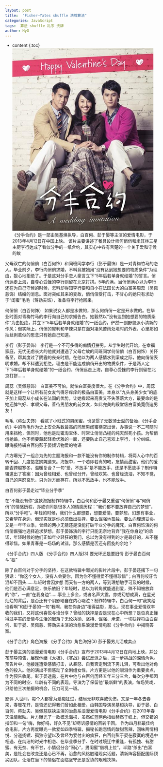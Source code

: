 ```yaml
---
layout: post
title:  "Fisher–Yates shuffle 洗牌算法"
categories: JavaScript
tags:  算法 shuffle 乱序 洗牌
author: HyG
---
```


* content
{:toc}
![image](https://github.com/double-digit/double-digit.github.io/raw/master/4.jpg)
《分手合约》是一部由吴基焕执导，白百何、彭于晏等主演的爱情电影，于2013年4月12日在中国上映。
该片主要讲述了餐具设计师何俏俏和米其林三星主厨李行达成了看似分手的一纸合约，其实心中各有苦楚的一个关于爱和守候的故


父母双亡的何俏俏（白百何饰）和同班同学李行（彭于晏饰）是一对青梅竹马的恋人。毕业前夕，李行向俏俏求婚，不料竟被她用“没有达到她想要的物质条件”为理由，狠心地拒绝了。于是这对分手恋人豪言立下“5年后若单身就结婚”的誓言。俏俏远走上海，自尊心受挫的李行则留在北京打拼。5年约满，当俏俏满心以为李行还在为自己守候的时候，怎料却得知李行要和自小在法国长大的白富美周蕊（吴佩慈饰）结婚的消息。面对突如其来的变故，俏俏倍受打击，不甘心的她只有求助于“闺蜜”毛毛（蒋劲夫饰），准备将李行抢回来。

何俏俏（白百何饰）
如果说女人都是水做的，那么何俏俏一定是开水做的。在毕业时面对青梅竹马的李行向自己的求婚告白，她毅然以“没有达到她想要的物质条件”为由拒绝，并立下“5年后若单身就结婚”的一纸合约，俨然一副野兽派小清新的作风；但实际上，俏俏的犀利和辛辣只是在面对凄风苦雨处境时的外表，心里那如抽丝剥茧似的思念只有她自己知道。

李行（彭于晏饰）
李行是一个不可多得的痴情打拼男。从学生时代开始，在幸福家庭，无忧无虑长大的他就对遭遇了父母亡故的同班同学何俏俏（白百何饰）关怀备至，帮其度过了阴霾的丧亲时期。在他以为两人感情水到渠成之际，他向俏俏表明求婚，却不料遭到拒绝，理由是不能达成俏俏开出的物质条件，于是两人定下“5年后若单身就结婚”的一纸合约，俏俏远走上海，自尊心受挫的李行则留在北京打拼……

周蕊（吴佩慈饰）
白富美不可怕，就怕白富美度很大。在《分手合约》中，周蕊就是这样一个让所有前女友气得牙痒痒的极品白富美。本身以“九头身美少女”的底子加上周蕊从小成长在法国的优势，让她看起来高贵又不失落落大方，最要命的是她还脾气好、孝顺父母，善待男朋友的前女友，如此完美的殿堂级白富美竟倒追男友！

毛毛（蒋劲夫饰）
看腻了小贱式的男闺蜜，也见惯了无数骑士型的备胎，《分手合约》中的毛毛作为史上安全系数最高的同居男闺蜜横空出世，办事说一不二可随时用来挡枪，但同时，他也是动辄淘宝体、时常让俏俏凸槌的纯天然死小孩。为帮俏俏抢婚，他不但要藏起轻柔优雅的一面，还要防止自己喜欢上李行，十分纠结。
曝海报特辑白百何彭于晏倾诉物爱的物语

片方曝光了一组合为先的主题海报和一款不能没有你的制作特辑，将两人心中的百转千回、几度惦念娓娓道来。海报中，一个若即若离的吻，忘情而甜蜜，他们的爱能否跨越寒冬，温暖复合？一句“爱，不放手”是不能放手，还是不愿放手？制作特辑道出了答案：因为曾经相爱、也曾经分开，曾经欢笑、也曾经流泪，不知不觉，自己的喜怒哀乐，只为对方而存在，所以不愿放手，也不能放手。

白百何彭于晏走过“毕业分手季”

在“不能没有你”这款海报制作特辑中，白百何和彭于晏又重温“何俏俏”与“何俏俏”的情感历程，亦或许同是很多人的情感历程：“我们都不要放弃自己的梦想”，所以“分手吧”。年轻的时候，我们什么都想要，想要爱情，要梦想，幻想有事业，又希望在身边，但现实就是你必须做出抉择，要么倔强地孤独，要么向理想妥协。又是一年毕业季，曾经的两小无猜还是没能打破毕业分手的魔咒，白百何饰演的何俏俏倔强地选择追求梦想，彭于晏饰演的李行只能无奈地背弃“我在你身边”的承诺，年轻时候的他们正如年少轻狂的我们，总以为没有得到的才是最好的，从不懂得珍惜。如果青春是一场场的试错，那么感情是否还有回旋的余地？

《分手合约》四人版
《分手合约》四人版(3)
要光环还是要旧情 彭于晏白百何斗“狠”

除了白百何对于分手的坚持，在这款特辑中曝光的影片片段中，彭于晏还撂下一句狠话：“你这个女人，没有人会要你，因为你不懂得爱不懂得珍惜”；白百何咬牙含泪却不回头……年轻时曾因梦想 而天各一方的两人，等到理想触手可及的时候，他们是否心满意足，快乐依旧？年轻时，总以为转角就能遇到爱，殊不知被放弃的“你”，一直“在我身边”……事业上多金，或者名声大震，亦或幻想成真，在星光灿烂的背后，是否还有个阴影暗自在内心啜泣？制作特辑中，白百何一句“我笑给谁看啊”和彭于晏的一句“我啊，我在你身边”相得益彰，那么，现在事业爱情双丰收的我们，又将这份喜悦与谁分享？曾经的抉择是否是现在心中所想？是否真正懂得过平实的爱情与生活的起落？无论执拗、坚持、倔强、承诺，一切抉择将由白百何、彭于晏、吴佩慈、蒋劲夫主演的治愈系浪漫爱情电影《分手合约》中揭晓答案。

《分手合约》角色海报
《分手合约》角色海报(3)
彭于晏男儿泪成卖点

彭于晏主演的浪漫爱情电影《分手合约》宣布于2013年4月12日在内地上映，并公布前导预告，展现他继《太极》、《寒战》尝试反派之后，进一步挑战的深情角色。预告片中，他接连遭受感情打击，从暴怒、自我否定到流下男儿泪，可看出他对角色的投入。他的演出不但感动了全剧组女性，片方更是以他的眼泪作为重要卖点，作为预告收尾。彭于晏透露，在片中他与白百何历经五年三分三合，每次分手都因为不同的时空、年龄有不同的表现。导演为了保留他”最新鲜”的表演，每场哭戏，只给他三次拍摄的机会，压力可见一斑。


影评
人世间，每个人都曾为爱痴狂过，结局无非欢喜或忧伤。又是一年冬去春来，春暖花开，是否还记得我们曾如此相爱。由韩国导演吴基桓执导，彭于晏、白百何、蒋劲夫、吴佩慈联袂主演的治愈系浪漫爱情电影《分手合约》在2013年春天温情献映。片方曝光了一款概念海报，虽然红蓝两色指纹赫然于纸上，但交错的指印和一句“嗨，你好吗，好久不见”却尽诉感情的百转千回。
作为四月档最佳约会电影，片方再度曝光一款爱如四季特辑，揭秘长跑恋情的酸甜苦辣，回味两情相悦、分道扬镳、孤独守望以及曾经为爱付出的疯狂，白百何彭于晏在寂寞的境遇中相遇、在纯洁的时光中相恋、在毕业季分手、在时过境迁中重逢，有孤独、有甜蜜、有无奈、有不甘，小情侣分合“闹心”，男闺蜜“借机上位”，半路“杀出”白富美，是社会在改变还是心已不再，治愈的风格触碰现实话题，清新阵容搭配国际顶尖团队，让活在当下的情侣在面临坚守还是妥协的艰难抉择。
